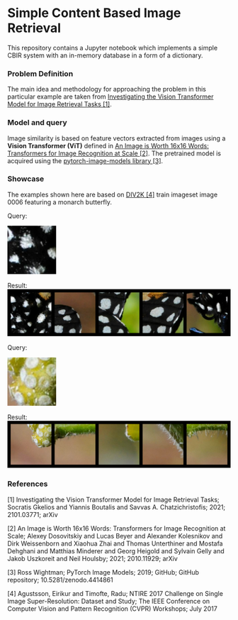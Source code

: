 # Simple Content Based Image Retrieval
This repository contains a Jupyter notebook which implements a simple CBIR system with an in-memory database in a form of a dictionary.

### Problem Definition
The main idea and methodology for approaching the problem in this particular example are taken from [Investigating the Vision Transformer Model for Image Retrieval Tasks [1]](https://arxiv.org/abs/2101.03771).

### Model and query 
Image similarity is based on feature vectors extracted from images using a **Vision Transformer (ViT)** defined in [An Image is Worth 16x16 Words: Transformers for Image Recognition at Scale [2]](https://arxiv.org/abs/2010.11929). The pretrained model is acquired using the [pytorch-image-models library [3]](https://github.com/huggingface/pytorch-image-models).

### Showcase
The examples shown here are based on [DIV2K [4]](https://data.vision.ee.ethz.ch/cvl/DIV2K/) train imageset image 0006 featuring a monarch butterfly.

Query:

![example_monarch_query](./examples/example_monarch_query.png)

Result:
![example_monarch_result](./examples/example_monarch_result.png)

Query:

![example_plant_query](./examples/example_plant_query.png)

Result:
![example_plant_result](./examples/example_plant_result.png)


### References
<a id="1">[1]</a> 
Investigating the Vision Transformer Model for Image Retrieval Tasks; 
Socratis Gkelios and Yiannis Boutalis and Savvas A. Chatzichristofis;
2021;
2101.03771;
arXiv

<a id="2">[2]</a> 
An Image is Worth 16x16 Words: Transformers for Image Recognition at Scale;
Alexey Dosovitskiy and Lucas Beyer and Alexander Kolesnikov and Dirk Weissenborn and Xiaohua Zhai and Thomas Unterthiner and Mostafa Dehghani and Matthias Minderer and Georg Heigold and Sylvain Gelly and Jakob Uszkoreit and Neil Houlsby;
2021;
2010.11929;
arXiv

<a id="3">[3]</a> 
Ross Wightman;
PyTorch Image Models;
2019;
GitHub;
GitHub repository;
10.5281/zenodo.4414861

<a id="4">[4]</a> 
Agustsson, Eirikur and Timofte, Radu;
NTIRE 2017 Challenge on Single Image Super-Resolution: Dataset and Study;
The IEEE Conference on Computer Vision and Pattern Recognition (CVPR) Workshops;
July 2017